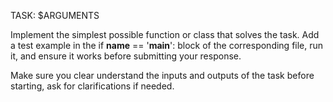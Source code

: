 TASK: $ARGUMENTS

Implement the simplest possible function or class that solves the task.
Add a test example in the if __name__ == '__main__': block of the corresponding file, run it, and ensure it works before submitting your response.

Make sure you clear understand the inputs and outputs of the task before starting, ask for clarifications if needed.